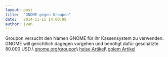 ```yaml
---
layout: post
title:  "GNOME gegen Groupon"
date:   2014-11-11 14:00:00
author: Ivan
---
```


Groupon versucht den Namen GNOME für ihr Kassensystem zu verwenden. GNOME will gerichtlich dagegen vorgehen und benötigt dafür geschätzte 80.000 USD.\\
[gnome.org/groupon](http://www.gnome.org/groupon/)\\
[heise Artikel](http://www.heise.de/newsticker/meldung/Das-Gnome-Projekt-wehrt-sich-gegen-Groupon-2445804.html)\\
[golem Artikel](http://www.golem.de/news/spendenkampagne-gnome-kaempft-gegen-groupon-um-markenrecht-1411-110467.html)
